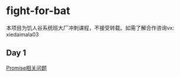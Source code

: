# fight-for-bat
本项目为饥人谷系统班大厂冲刺课程，不接受转载。如需了解合作咨询vx: xiedaimala03


## Day 1
[Promise相关问题](https://github.com/jirengu-students/fight-for-bat/blob/main/day-1-Promise)
